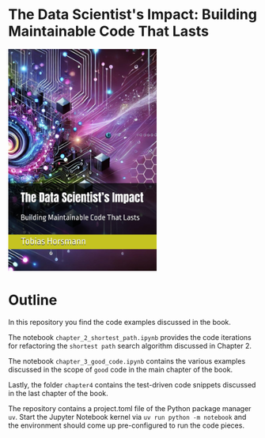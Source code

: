 # The Data Scientist's Impact: Building Maintainable Code That Lasts

<img src="cover/book_cover.jpg" width="300">


# Outline

In this repository you find the code examples discussed in the book.

The notebook `chapter_2_shortest_path.ipynb` provides the code iterations for refactoring the `shortest path` search algorithm discussed in Chapter 2.

The notebook `chapter_3_good_code.ipynb` contains the various examples discussed in the scope of `good` code in the main chapter of the book.

Lastly, the folder `chapter4` contains the test-driven code snippets discussed in the last chapter of the book.

The repository contains a project.toml file of the Python package manager `uv`.
Start the Jupyter Notebook kernel via `uv run python -m notebook` and the environment should come up pre-configured to run the code pieces.